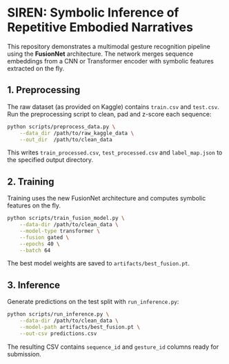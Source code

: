 # SIREN: Symbolic Inference of Repetitive Embodied Narratives

This repository demonstrates a multimodal gesture recognition pipeline using the
**FusionNet** architecture. The network merges sequence embeddings from a CNN or
Transformer encoder with symbolic features extracted on the fly.

## 1. Preprocessing

The raw dataset (as provided on Kaggle) contains `train.csv` and `test.csv`.
Run the preprocessing script to clean, pad and z-score each sequence:

```bash
python scripts/preprocess_data.py \
    --data_dir /path/to/raw_kaggle_data \
    --out_dir  /path/to/clean_data
```

This writes `train_processed.csv`, `test_processed.csv` and
`label_map.json` to the specified output directory.

## 2. Training

Training uses the new FusionNet architecture and computes symbolic features
on the fly.

```bash
python scripts/train_fusion_model.py \
    --data-dir /path/to/clean_data \
    --model-type transformer \
    --fusion gated \
    --epochs 40 \
    --batch 64
```

The best model weights are saved to `artifacts/best_fusion.pt`.

## 3. Inference

Generate predictions on the test split with `run_inference.py`:

```bash
python scripts/run_inference.py \
    --data-dir /path/to/clean_data \
    --model-path artifacts/best_fusion.pt \
    --out-csv predictions.csv
```

The resulting CSV contains `sequence_id` and `gesture_id` columns
ready for submission.
